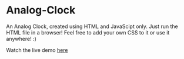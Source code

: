 # Analog-Clock
An Analog Clock, created using HTML and JavaScipt only.
Just run the HTML file in a browser! 
Feel free to add your own CSS to it or use it anywhere!
:)

Watch the live demo [here](https://roshan139154.github.io/Analog-Clock/index.html)
